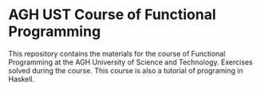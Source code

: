 AGH UST Course of Functional Programming 
================================================
This repository contains the materials for the course of Functional Programming at the AGH University of Science and Technology.
Exercises solved during the course. This course is also a tutorial of programing in Haskell.
